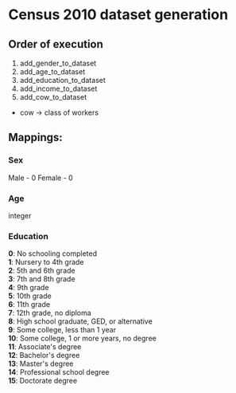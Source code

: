 # Census 2010 dataset generation


## Order of execution

1. add_gender_to_dataset
2. add_age_to_dataset
3. add_education_to_dataset
4. add_income_to_dataset
5. add_cow_to_dataset


* cow -> class of workers



## Mappings:


### Sex

Male - 0
Female - 0


### Age

integer


### Education

<b>0</b>:     No schooling completed</br>
<b>1</b>:     Nursery to 4th grade</br>
<b>2</b>:     5th and 6th grade</br>
<b>3</b>:     7th and 8th grade</br>
<b>4</b>:     9th grade</br>
<b>5</b>:     10th grade</br>
<b>6</b>:     11th grade</br>
<b>7</b>:     12th grade, no diploma</br>
<b>8</b>:     High school graduate, GED, or alternative</br>
<b>9</b>:     Some college, less than 1 year</br>
<b>10</b>:    Some college, 1 or more years, no degree</br>
<b>11</b>:    Associate's degree</br>
<b>12</b>:    Bachelor's degree</br>
<b>13</b>:    Master's degree</br>
<b>14</b>:    Professional school degree</br>
<b>15</b>:    Doctorate degree</br>


